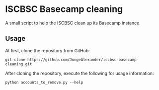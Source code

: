 # ISCBSC Basecamp cleaning

A small script to help the ISCBSC clean up its Basecamp instance.

## Usage

At first, clone the repository from GitHub:

```
git clone https://github.com/JungeAlexander/iscbsc-basecamp-cleaning.git
```

After cloning the repository, execute the following for usage information:

```
python accounts_to_remove.py --help
```
